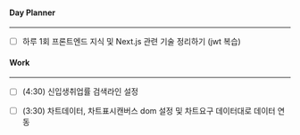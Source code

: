 
#### Day Planner
---
- [ ] 하루 1회 프론트엔드 지식 및 Next.js 관련 기술 정리하기 (jwt 복습)


#### Work
---
- [ ] (4:30) 신입생취업률 검색라인 설정
- [ ] (3:30) 차트데이터, 차트표시캔버스 dom 설정 및 차트요구 데이터대로 데이터 연동

